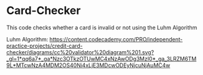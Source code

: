 # Card-Checker
This code checks whether a card is invalid or not using the Luhm Algorithm

Luhm Algorithm:
https://content.codecademy.com/PRO/independent-practice-projects/credit-card-checker/diagrams/cc%20validator%20diagram%201.svg?_gl=1*qq6a7*_ga*Nzc3OTkzOTUwMC4xNzAwODg3MzI0*_ga_3LRZM6TM9L*MTcwNzA4MDM2OS40Ni4xLjE3MDcwODEyNjcuNjAuMC4w
